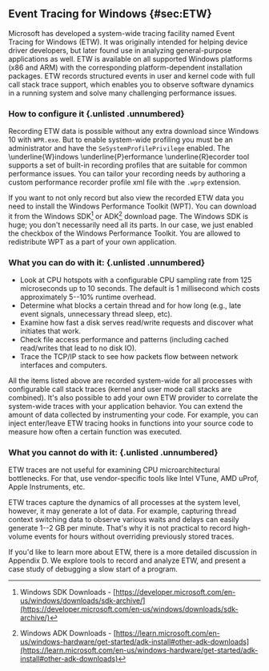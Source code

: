 ## Event Tracing for Windows {#sec:ETW}

Microsoft has developed a system-wide tracing facility named Event Tracing for Windows (ETW). It was originally intended for helping device driver developers, but later found use in analyzing general-purpose applications as well. ETW is available on all supported Windows platforms (x86 and ARM) with the corresponding platform-dependent installation packages. ETW records structured events in user and kernel code with full call stack trace support, which enables you to observe software dynamics in a running system and solve many challenging performance issues.

### How to configure it {.unlisted .unnumbered}

Recording ETW data is possible without any extra download since Windows 10 with `WPR.exe`. But to enable system-wide profiling you must be an administrator and have the `SeSystemProfilePrivilege` enabled. The \underline{W}indows \underline{P}erformance \underline{R}ecorder tool supports a set of built-in recording profiles that are suitable for common performance issues. You can tailor your recording needs by authoring a custom performance recorder profile xml file with the `.wprp` extension.

If you want to not only record but also view the recorded ETW data you need to install the Windows Performance Toolkit (WPT). You can download it from the Windows SDK[^1] or ADK[^2] download page. The Windows SDK is huge; you don't necessarily need all its parts. In our case, we just enabled the checkbox of the Windows Performance Toolkit. You are allowed to redistribute WPT as a part of your own application.

### What you can do with it: {.unlisted .unnumbered}

- Look at CPU hotspots with a configurable CPU sampling rate from 125 microseconds up to 10 seconds. The default is 1 millisecond which costs approximately 5--10% runtime overhead.
- Determine what blocks a certain thread and for how long (e.g., late event signals, unnecessary thread sleep, etc).
- Examine how fast a disk serves read/write requests and discover what initiates that work.
- Check file access performance and patterns (including cached read/writes that lead to no disk IO).
- Trace the TCP/IP stack to see how packets flow between network interfaces and computers.

All the items listed above are recorded system-wide for all processes with configurable call stack traces (kernel and user mode call stacks are combined). It's also possible to add your own ETW provider to correlate the system-wide traces with your application behavior. You can extend the amount of data collected by instrumenting your code. For example, you can inject enter/leave ETW tracing hooks in functions into your source code to measure how often a certain function was executed.

### What you cannot do with it: {.unlisted .unnumbered}

ETW traces are not useful for examining CPU microarchitectural bottlenecks. For that, use vendor-specific tools like Intel VTune, AMD uProf, Apple Instruments, etc.

ETW traces capture the dynamics of all processes at the system level, however, it may generate a lot of data. For example, capturing thread context switching data to observe various waits and delays can easily generate 1--2 GB per minute. That's why it is not practical to record high-volume events for hours without overriding previously stored traces.

If you'd like to learn more about ETW, there is a more detailed discussion in Appendix D. We explore tools to record and analyze ETW, and present a case study of debugging a slow start of a program.

[^1]: Windows SDK Downloads - [https://developer.microsoft.com/en-us/windows/downloads/sdk-archive/](https://developer.microsoft.com/en-us/windows/downloads/sdk-archive/)
[^2]: Windows ADK Downloads - [https://learn.microsoft.com/en-us/windows-hardware/get-started/adk-install#other-adk-downloads](https://learn.microsoft.com/en-us/windows-hardware/get-started/adk-install#other-adk-downloads)